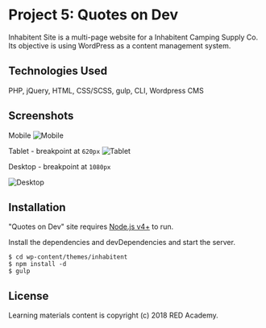 # Project 5: Quotes on Dev

Inhabitent Site is a multi-page website for a Inhabitent Camping Supply Co. Its objective is using WordPress as a content management system.

## **Technologies Used**

PHP, jQuery, HTML, CSS/SCSS, gulp, CLI, Wordpress CMS

## **Screenshots**

Mobile
![Mobile](https://github.com/jenjjy/project5-quotesondev/blob/master/images/Screen%20Shot%20qod_mobile.png)

Tablet - breakpoint at `620px`
![Tablet](https://github.com/jenjjy/project5-quotesondev/blob/master/images/Screen%20Shot%20qod_tablet.png)

Desktop - breakpoint at `1080px`

![Desktop](https://github.com/jenjjy/project5-quotesondev/blob/master/images/Screen%20Shot%20qod_desktop.png)

## **Installation**

"Quotes on Dev" site requires [Node.js v4+][1] to run.

Install the dependencies and devDependencies and start the server.

```
$ cd wp-content/themes/inhabitent
$ npm install -d
$ gulp
```

[1]: https://nodejs.org/en/

## **License**

Learning materials content is copyright (c) 2018 RED Academy.
